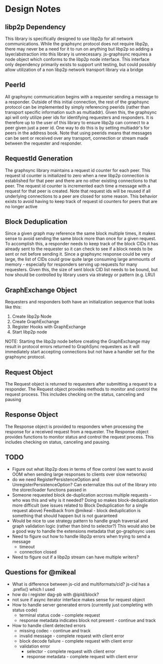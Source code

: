 Design Notes
============

libp2p Dependency
-----------------

This library is specifically designed to use libp2p for all network communications.  While the graphsync protocol does not require
libp2p, there may never be a need for it to run on anything but libp2p so adding a layer/abstraction into this library is unnecessary.
js-graphsync requires a node object which conforms to the libp2p node interface.  This interface only dependency primarily exists to
support unit testing, but could possibly allow utilization of a non libp2p network transport library via a bridge

PeerId
------

All graphsync communication begins with a requester sending a message to a responder.  Outside of this initial connection, the rest
of the graphsync protocol can be implemented by simply referencing peerids (rather than transport specific information such as 
multiaddr).  Given this, the graphsync api will only utilize peer ids for identifying requesters and responders.  It is therefore
up to the user of this library to ensure libp2p can connect to a peer given just a peer id.  One way to do this is by setting
multiaddr's for peers in the address book.  Note that using peerids means that messages can be sent or received over any transport,
connection or stream made between the requester and responder.  

RequestId Generation
--------------------

The graphsync library maintains a request id counter for each peer.  This request id counter is initialized to zero when a new
libp2p connection is established for that peer and there are no other existing connections to that peer.  The request id counter
is incremented each time a message with a request for that peer is created.  Note that request ids will be reused if all underlying
connections to a peer are closed for some reason.  This behavior exists to avoid having to keep track of request id counters
for peers that are no longer active

Block Deduplication
-------------------

Since a given graph may reference the same block multiple times, it makes sense to avoid sending the same block more than once
for a given request.  To accomplish this, a responder needs to keep track of the block CIDs it has already sent to the requester so
it can check to see if a block needs to be sent or not before sending it.  Since a graphsync response could be very large, the list of CIDs could grow
quite large consuming large ammounts of memory - especially for responders serving up requests for many requesters.  Given this, the size of sent
block CID list needs to be bound, but how should be controlled by library users via strategy or pattern (e.g. LRU)

GraphExchange Object
--------------------

Requesters and responders both have an initialization sequence that looks like this:

1) Create libp2p Node
2) Create GraphExchange
3) Register Hooks with GraphExchange
4) Start libp2p node

NOTE: Starting the libp2p node before creating the GraphExchange may result in protocol errors returned to GraphSync requesters as
it will immediately start accepting connections but not have a handler set for the graphsync protocol.

Request Object
--------------

The Request object is returned to requesters after submitting a request to a responder.  The Request object provides methods to monitor and
control the request process.  This includes checking on the status, canceling and pausing

Response Object
---------------

The Response object is provided to responders when processing the response for a received request from a requester.  The Response object provides
functions to monitor status and control the request process.  This includes checking on status, canceling and pausing.


TODO
----
* Figure out what libp2p does in terms of flow control (we want to avoid OOM when sending large responses to clients over slow networks)
* do we need RegisterPersistenceOption and UnregisterPersistenceOption?  Can externalize this out of the library into the storer/loader functions passed in
* Someone requested block de-duplication accross multiple requests - who was this and why is it needed?  Doing so makes block-deduplication more difficult (see issues related to Block Deduplication for a single request above)  Feedback from @mikeal - block deduplication is something that should happen but is not guaranteed 
* Would be nice to use strategy pattern to handle graph traversal and graph validation logic (rather than bind to selector?)  This would also be a good way
  to handle the extensions metadata that go-graphsync uses
* Need to figure out how to handle libp2p errors when trying to send a message
  * timeout
  * connection closed
* Need to figure out if a libp2p stream can have multiple writers?


Questions for @mikeal
---------------------

* What is difference between js-cid and multiformats/cid?  js-cid has a .prefix() which I used
* how do i register dag-pb with @ipld/block?
* not sure if async iterator interface makes sense for request object
* How to handle server generated errors (currently just completing with status code)
  - terminal status code - complete request
  - response metadata indicates block not present - continue and track
* How to handle client detected errors
  - missing codec - continue and track
  - invalid message - complete request with client error
  - block decode failure - complete request with client error
  - validation error 
     - selector - complete request with client error
     - response metadata - complete request with client error
